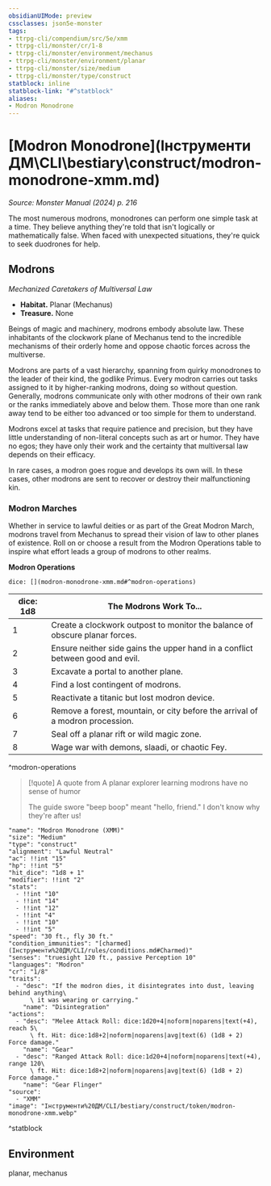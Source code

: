 ```yaml
---
obsidianUIMode: preview
cssclasses: json5e-monster
tags:
- ttrpg-cli/compendium/src/5e/xmm
- ttrpg-cli/monster/cr/1-8
- ttrpg-cli/monster/environment/mechanus
- ttrpg-cli/monster/environment/planar
- ttrpg-cli/monster/size/medium
- ttrpg-cli/monster/type/construct
statblock: inline
statblock-link: "#^statblock"
aliases:
- Modron Monodrone
---
```

# [Modron Monodrone](Інструменти ДМ\CLI\bestiary\construct/modron-monodrone-xmm.md)
*Source: Monster Manual (2024) p. 216*  

The most numerous modrons, monodrones can perform one simple task at a time. They believe anything they're told that isn't logically or mathematically false. When faced with unexpected situations, they're quick to seek duodrones for help.

## Modrons

*Mechanized Caretakers of Multiversal Law*

- **Habitat.** Planar (Mechanus)  
- **Treasure.** None  

Beings of magic and machinery, modrons embody absolute law. These inhabitants of the clockwork plane of Mechanus tend to the incredible mechanisms of their orderly home and oppose chaotic forces across the multiverse.

Modrons are parts of a vast hierarchy, spanning from quirky monodrones to the leader of their kind, the godlike Primus. Every modron carries out tasks assigned to it by higher-ranking modrons, doing so without question. Generally, modrons communicate only with other modrons of their own rank or the ranks immediately above and below them. Those more than one rank away tend to be either too advanced or too simple for them to understand.

Modrons excel at tasks that require patience and precision, but they have little understanding of non-literal concepts such as art or humor. They have no egos; they have only their work and the certainty that multiversal law depends on their efficacy.

In rare cases, a modron goes rogue and develops its own will. In these cases, other modrons are sent to recover or destroy their malfunctioning kin.

### Modron Marches

Whether in service to lawful deities or as part of the Great Modron March, modrons travel from Mechanus to spread their vision of law to other planes of existence. Roll on or choose a result from the Modron Operations table to inspire what effort leads a group of modrons to other realms.

**Modron Operations**

`dice: [](modron-monodrone-xmm.md#^modron-operations)`

| dice: 1d8 | The Modrons Work To... |
|-----------|------------------------|
| 1 | Create a clockwork outpost to monitor the balance of obscure planar forces. |
| 2 | Ensure neither side gains the upper hand in a conflict between good and evil. |
| 3 | Excavate a portal to another plane. |
| 4 | Find a lost contingent of modrons. |
| 5 | Reactivate a titanic but lost modron device. |
| 6 | Remove a forest, mountain, or city before the arrival of a modron procession. |
| 7 | Seal off a planar rift or wild magic zone. |
| 8 | Wage war with demons, slaadi, or chaotic Fey. |
^modron-operations

> [!quote] A quote from A planar explorer learning modrons have no sense of humor  
> 
> The guide swore "beep boop" meant "hello, friend." I don't know why they're after us!


```statblock
"name": "Modron Monodrone (XMM)"
"size": "Medium"
"type": "construct"
"alignment": "Lawful Neutral"
"ac": !!int "15"
"hp": !!int "5"
"hit_dice": "1d8 + 1"
"modifier": !!int "2"
"stats":
  - !!int "10"
  - !!int "14"
  - !!int "12"
  - !!int "4"
  - !!int "10"
  - !!int "5"
"speed": "30 ft., fly 30 ft."
"condition_immunities": "[charmed](Інструменти%20ДМ/CLI/rules/conditions.md#Charmed)"
"senses": "truesight 120 ft., passive Perception 10"
"languages": "Modron"
"cr": "1/8"
"traits":
  - "desc": "If the modron dies, it disintegrates into dust, leaving behind anything\
      \ it was wearing or carrying."
    "name": "Disintegration"
"actions":
  - "desc": "Melee Attack Roll: dice:1d20+4|noform|noparens|text(+4), reach 5\
      \ ft. Hit: dice:1d8+2|noform|noparens|avg|text(6) (1d8 + 2) Force damage."
    "name": "Gear"
  - "desc": "Ranged Attack Roll: dice:1d20+4|noform|noparens|text(+4), range 120\
      \ ft. Hit: dice:1d8+2|noform|noparens|avg|text(6) (1d8 + 2) Force damage."
    "name": "Gear Flinger"
"source":
  - "XMM"
"image": "Інструменти%20ДМ/CLI/bestiary/construct/token/modron-monodrone-xmm.webp"
```
^statblock

## Environment

planar, mechanus